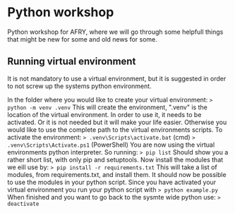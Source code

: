 # Python workshop
Python workshop for AFRY, where we will go through some helpfull things that might be new for some and old news for some.

## Running virtual environment
It is not mandatory to use a virtual environment, but it is suggested in order to not screw up the systems python environment.

In the folder where you would like to create your virtual environment:
`> python -m venv .venv`
This will create the environment, ".venv" is the location of the virtual environment.
In order to use it, it needs to be activated. Or it is not needed but it will make your life easier. Otherwise you would like to use the complete path to the virtual environments scripts.
To activate the environment:
`> .venv\Scripts\activate.bat`   (cmd)
`> .venv\Scripts\Activate.ps1`   (PowerShell)
You are now using the virtual environments python interpreter.
So running:
`> pip list`
Should show you a rather short list, with only pip and setuptools.
Now install the modules that we eill use by:
`> pip install -r requirements.txt`
This will take a list of modules, from requirements.txt, and install them.
It should now be possible to use the modules in your python script.
Since you have activated your virtual environment you run your python script with
`> python example.py`
When finished and you want to go back to the sysmte wide python use:
`> deactivate`

